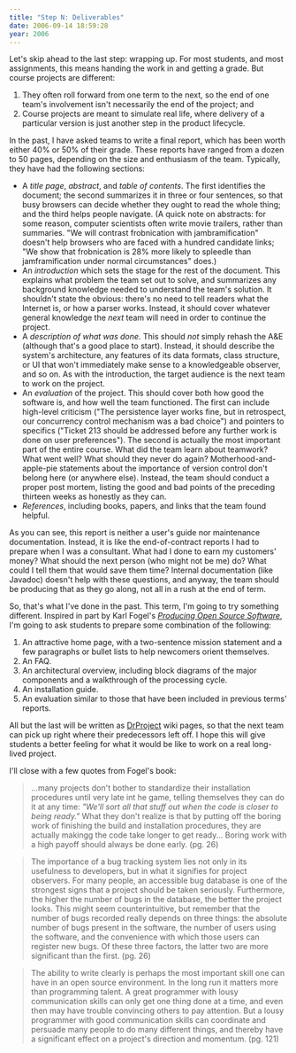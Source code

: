 ```yaml
---
title: "Step N: Deliverables"
date: 2006-09-14 18:59:28
year: 2006
---
```

Let's skip ahead to the last step: wrapping up.  For most students, and most assignments, this means handing the work in and getting a grade.  But course projects are different:
<ol>
	<li>They often roll forward from one term to the next, so the end of one team's involvement isn't necessarily the end of the project; and</li>
	<li>Course projects are meant to simulate real life, where delivery of a particular version is just another step in the product lifecycle.</li>
</ol>
In the past, I have asked teams to write a final report, which has been worth either 40% or 50% of their grade.  These reports have ranged from a dozen to 50 pages, depending on the size and enthusiasm of the team.  Typically, they have had the following sections:
<ul>
	<li>A <em>title page</em>, <em>abstract</em>, and <em>table of contents</em>.  The first identifies the document; the second summarizes it in three or four sentences, so that busy browsers can decide whether they ought to read the whole thing; and the third helps people navigate.  (A quick note on abstracts: for some reason, computer scientists often write movie trailers, rather than summaries. "We will contrast frobnication with jambramification" doesn't help browsers who are faced with a hundred candidate links; "We show that frobnication is 28% more likely to spleedle than jamframification under normal circumstances" does.)</li>
	<li>An <em>introduction</em> which sets the stage for the rest of the document.  This explains what problem the team set out to solve, and summarizes any background knowledge needed to understand the team's solution.  It shouldn't state the obvious: there's no need to tell readers what the Internet is, or how a parser works.  Instead, it should cover whatever general knowledge the <em>next</em> team will need in order to continue the project.</li>
	<li>A <em>description of what was done</em>.  This should <em>not</em> simply rehash the A&E (although that's a good place to start). Instead, it should describe the system's architecture, any features of its data formats, class structure, or UI that won't immediately make sense to a knowledgeable observer, and so on.  As with the introduction, the target audience is the next team to work on the project.</li>
	<li>An <em>evaluation</em> of the project.  This should cover both how good the software is, and how well the team functioned.  The first can include high-level criticism ("The persistence layer works fine, but in retrospect, our concurrency control mechanism was a bad choice") and pointers to specifics ("Ticket 213 should be addressed before any further work is done on user preferences").  The second is actually the most important part of the entire course.  What did the team learn about teamwork?  What went well?  What should they never do again? Motherhood-and-apple-pie statements about the importance of version control don't belong here (or anywhere else).  Instead, the team should conduct a proper post mortem, listing the good and bad points of the preceding thirteen weeks as honestly as they can.</li>
	<li><em>References</em>, including books, papers, and links that the team found helpful.</li>
</ul>
As you can see, this report is neither a user's guide nor maintenance documentation.  Instead, it is like the end-of-contract reports I had to prepare when I was a consultant.  What had I done to earn my customers' money?  What should the next person (who might not be me) do?  What could I tell them that would save them time? Internal documentation (like Javadoc) doesn't help with these questions, and anyway, the team should be producing that as they go along, not all in a rush at the end of term.

So, that's what I've done in the past.  This term, I'm going to try something different.  Inspired in part by Karl Fogel's <a href="http://www.producingoss.com"><cite>Producing Open Source Software</cite></a>, I'm going to ask students to prepare some combination of the following:
<ol>
	<li>An attractive home page, with a two-sentence mission statement and a few paragraphs or bullet lists to help newcomers orient themselves.</li>
	<li>An FAQ.</li>
	<li>An architectural overview, including block diagrams of the major components and a walkthrough of the processing cycle.</li>
	<li>An installation guide.</li>
	<li>An evaluation similar to those that have been included in previous terms' reports.</li>
</ol>
All but the last will be written as <a href="http://www.drproject.org">DrProject</a> wiki pages, so that the next team can pick up right where their predecessors left off.  I hope this will give students a better feeling for what it would be like to work on a real long-lived project.

I'll close with a few quotes from Fogel's book:
<blockquote>...many projects don't bother to standardize their installation procedures until very late int he game, telling themselves they can do it at any time: <em>"We'll sort all that stuff out when the code is closer to being ready."</em>  What they don't realize is that by putting off the boring work of finishing the build and installation procedures, they are actually makingg the code take longer to get ready...  Boring work with a high payoff should always be done early. (pg. 26)</blockquote>
<blockquote>The importance of a bug tracking system lies not only in its usefulness to developers, but in what it signifies for project observers.  For many people, an accessible bug database is one of the strongest signs that a project should be taken seriously. Furthermore, the higher the number of bugs in the database, the better the project looks.  This might seem counterintuitive, but remember that the number of bugs recorded really depends on three things: the absolute number of bugs present in the software, the number of users using the software, and the convenience with which those users can register new bugs.  Of these three factors, the latter two are more significant than the first.  (pg. 26)</blockquote>
<blockquote>The ability to write clearly is perhaps the most important skill one can have in an open source environment.  In the long run it matters more than programming talent.  A great programmer with lousy communication skills can only get one thing done at a time, and even then may have trouble convincing others to pay attention.  But a lousy programmer with good communication skills can coordinate and persuade many people to do many different things, and thereby have a significant effect on a project's direction and momentum. (pg. 121)</blockquote>

